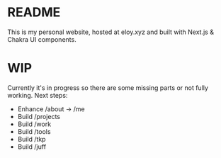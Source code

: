 # README

This is my personal website, hosted at eloy.xyz and built with Next.js & Chakra UI components.

# WIP

Currently it's in progress so there are some missing parts or not fully working. Next steps:

- Enhance /about -> /me
- Build /projects
- Build /work
- Build /tools
- Build /tkp
- Build /juff
